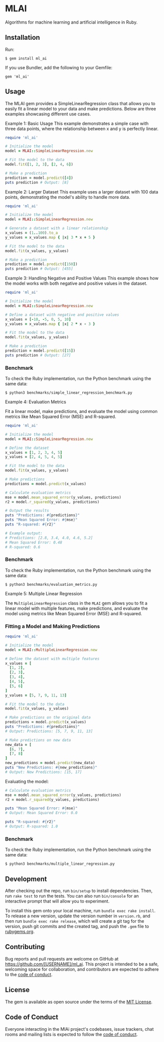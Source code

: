 # MLAI

Algorithms for machine learning and artificial intelligence in Ruby.

## Installation

Run:

    $ gem install ml_ai

If you use Bundler, add the following to your Gemfile:

    gem 'ml_ai'

## Usage

The MLAI gem provides a SimpleLinearRegression class that allows you to easily fit a linear model to your data and make predictions. Below are three examples showcasing different use cases.

Example 1: Basic Usage
This example demonstrates a simple case with three data points, where the relationship between x and y is perfectly linear.

```ruby
require 'ml_ai'

# Initialize the model
model = MLAI::SimpleLinearRegression.new

# Fit the model to the data
model.fit([1, 2, 3], [2, 4, 6])

# Make a prediction
prediction = model.predict([4])
puts prediction # Output: [8]
```

Example 2: Larger Dataset
This example uses a larger dataset with 100 data points, demonstrating the model's ability to handle more data.

```ruby
require 'ml_ai'

# Initialize the model
model = MLAI::SimpleLinearRegression.new

# Generate a dataset with a linear relationship
x_values = (1..100).to_a
y_values = x_values.map { |x| 3 * x + 5 } 

# Fit the model to the data
model.fit(x_values, y_values)

# Make a prediction
prediction = model.predict([150])
puts prediction # Output: [455]
```

Example 3: Handling Negative and Positive Values
This example shows how the model works with both negative and positive values in the dataset.

```ruby
require 'ml_ai'

# Initialize the model
model = MLAI::SimpleLinearRegression.new

# Define a dataset with negative and positive values
x_values = [-10, -5, 0, 5, 10]
y_values = x_values.map { |x| 2 * x - 3 }

# Fit the model to the data
model.fit(x_values, y_values)

# Make a prediction
prediction = model.predict([15])
puts prediction # Output: [27]
```

### Benchmark

To check the Ruby implementation, run the Python benchmark using the same data:

```
$ python3 benchmarks/simple_linear_regression_benchmark.py
```

Example 4: Evaluation Metrics

Fit a linear model, make predictions, and evaluate the model using common metrics like Mean Squared Error (MSE) and R-squared.

```ruby
require 'ml_ai'

# Initialize the model
model = MLAI::SimpleLinearRegression.new

# Define the dataset
x_values = [1, 2, 3, 4, 5]
y_values = [2, 4, 5, 4, 5]

# Fit the model to the data
model.fit(x_values, y_values)

# Make predictions
predictions = model.predict(x_values)

# Calculate evaluation metrics
mse = model.mean_squared_error(y_values, predictions)
r2 = model.r_squared(y_values, predictions)

# Output the results
puts "Predictions: #{predictions}"
puts "Mean Squared Error: #{mse}"
puts "R-squared: #{r2}"

# Example output:
# Predictions: [2.8, 3.4, 4.0, 4.6, 5.2]
# Mean Squared Error: 0.48
# R-squared: 0.6
```

### Benchmark

To check the Ruby implementation, run the Python benchmark using the same data:

```
$ python3 benchmarks/evaluation_metrics.py
```

Example 5: Multiple Linear Regression

The `MultipleLinearRegression` class in the `MLAI` gem allows you to fit a linear model with multiple features, make predictions, and evaluate the model using metrics like Mean Squared Error (MSE) and R-squared.

### Fitting a Model and Making Predictions

```ruby
require 'ml_ai'

# Initialize the model
model = MLAI::MultipleLinearRegression.new

# Define the dataset with multiple features
x_values = [
  [1, 2],
  [2, 3],
  [3, 4],
  [4, 5],
  [5, 6]
]
y_values = [5, 7, 9, 11, 13]

# Fit the model to the data
model.fit(x_values, y_values)

# Make predictions on the original data
predictions = model.predict(x_values)
puts "Predictions: #{predictions}"
# Output: Predictions: [5, 7, 9, 11, 13]

# Make predictions on new data
new_data = [
  [6, 7],
  [7, 8]
]
new_predictions = model.predict(new_data)
puts "New Predictions: #{new_predictions}"
# Output: New Predictions: [15, 17]
```

Evaluating the model:

```ruby
# Calculate evaluation metrics
mse = model.mean_squared_error(y_values, predictions)
r2 = model.r_squared(y_values, predictions)

puts "Mean Squared Error: #{mse}"
# Output: Mean Squared Error: 0.0

puts "R-squared: #{r2}"
# Output: R-squared: 1.0
```

### Benchmark

To check the Ruby implementation, run the Python benchmark using the same data:

```
$ python3 benchmarks/multiple_linear_regression.py
```

## Development

After checking out the repo, run `bin/setup` to install dependencies. Then, run `rake test` to run the tests. You can also run `bin/console` for an interactive prompt that will allow you to experiment.

To install this gem onto your local machine, run `bundle exec rake install`. To release a new version, update the version number in `version.rb`, and then run `bundle exec rake release`, which will create a git tag for the version, push git commits and the created tag, and push the `.gem` file to [rubygems.org](https://rubygems.org).

## Contributing

Bug reports and pull requests are welcome on GitHub at https://github.com/[USERNAME]/ml_ai. This project is intended to be a safe, welcoming space for collaboration, and contributors are expected to adhere to the [code of conduct](https://github.com/[USERNAME]/ml_ai/blob/main/CODE_OF_CONDUCT.md).

## License

The gem is available as open source under the terms of the [MIT License](https://opensource.org/licenses/MIT).

## Code of Conduct

Everyone interacting in the MlAi project's codebases, issue trackers, chat rooms and mailing lists is expected to follow the [code of conduct](https://github.com/[USERNAME]/ml_ai/blob/main/CODE_OF_CONDUCT.md).